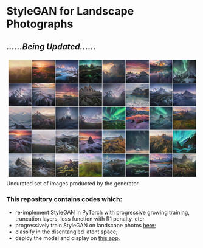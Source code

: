 # StyleGAN for Landscape Photographs

## ***......Being Updated......***



![image](https://github.com/hejj16/Landscape-StyleGAN/blob/main/result.png)
 <br />Uncurated set of images producted by the generator.
 

### This repository contains codes which:
- re-implement StyleGAN in PyTorch with progressive growing training, truncation layers, loss function with R1 penalty, etc;
- progressively train StyleGAN on landscape photos [here](https://github.com/hejj16/Landscape-StyleGAN/blob/main/notebooks/StyleGAN_20210114_R1penalty.ipynb);
- classify in the disentangled latent space;
- deploy the model and display on [this app](https://taking-non-existing-photos.herokuapp.com/).









